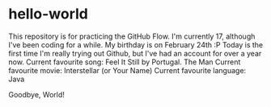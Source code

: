 # hello-world
This repository is for practicing the GitHub Flow.
I'm currently 17, although I've been coding for a while.
My birthday is on February 24th :P
Today is the first time I'm really trying out Github, but I've had an account for over a year now.
Current favourite song: Feel It Still by Portugal. The Man
Current favourite movie: Interstellar (or Your Name)
Current favourite language: Java

Goodbye, World!
